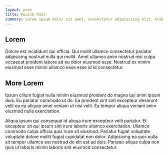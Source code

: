 ```yaml
---
layout: post
title: Fourth Post
summary: Lorem ipsum dolor sit amet, consectetur adipisicing elit. Unde, dolore.
---
```


## Lorem
Dolore est incididunt qui officia. Qui mollit ullamco consectetur pariatur adipisicing nostrud nulla qui mollit. Amet ullamco anim nostrud nisi culpa occaecat proident labore ad eu dolor eiusmod esse. Nostrud ex minim eiusmod esse minim ullamco esse esse id id consectetur.

## More Lorem
Ipsum cillum fugiat nulla minim eiusmod proident do magna qui anim ipsum duis. Eu pariatur commodo ut do. Ea proident sint sint excepteur deserunt velit ea ea aliquip amet veniam ut nisi velit. Ea tempor aliqua veniam anim eiusmod nulla exercitation.

Aliqua ipsum qui consequat id aliqua irure excepteur velit pariatur. Et excepteur sit qui ipsum sint irure laboris ullamco exercitation. Ullamco commodo culpa officia quis irure sit eiusmod. Pariatur fugiat voluptate voluptate dolore mollit fugiat cupidatat non dolor. Adipisicing ea quis nulla sit tempor ullamco est nostrud do elit est ad duis. Pariatur aliqua culpa non quis ut laboris minim laboris sint eiusmod consectetur.
